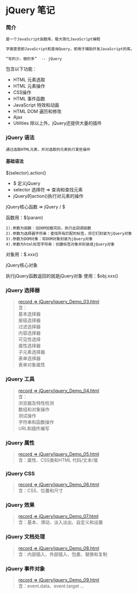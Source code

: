# jQuery 笔记

### 简介
    是一个JavaScript函数库，极大简化JavaScript编程

    字面意思即JavaScript和查询Query，即用于辅助开发JavaScript的库。

    “写的少，做的多”  -- jQuery


包含以下功能：
+ HTML 元素选取
+ HTML 元素操作
+ CSS操作
+ HTML 事件函数
+ JavaScript 特效和动画
+ HTML DOM 遍历和修改
+ Ajax
+ Utilities
除以上外，jQuery还提供大量的插件

### jQuery 语法
    通过选取HTML元素，并对选取的元素执行某些操作

#### 基础语法 
$(selector).action()
+ $ 定义jQuery
+ selector 选择符 => 查询和查找元素
+ jQuery的action()执行对元素的操作

jQuery核心函数  => jQuery / $

函数用：$(param)
    
    1).参数为函数：当DOM加载完后，执行此回调函数
    2).参数为选择器字符串：查找所有匹配的标签，将它们封装为jQuery对象
    3).参数为DOM对象：将DOM对象封装为jQuery对象
    4).参数为html标签字符串：创建标签对象并封装成jQuery对象

对象用：$.xxx()

jQuery核心对象

执行jQuery函数返回的就是jQuery对象
使用：$obj.xxx()

### jQuery 选择器
> [record => jQuery/jquery_Demo_03.html](jquery_Demo_03.html)  
   含：     
>         基本选择器   
          层级选择器   
          过滤选择器   
          内容选择器      
          可见性选择   
          属性选择器   
          子元素选择器   
          表单选择器  
          表单对象属性

### jQuery 工具
> [record => jQuery/jquery_Demo_04.html](jquery_Demo_04.html)   
> 含：  
>    浏览器及特性检测   
>    数组和对象操作  
>    测试操作   
>    字符串和函数操作  
>    URL和插件编写

### jQuery 属性
> [record => jQuery/jquery_Demo_05.html](jquery_Demo_05.html)  
    含：属性、CSS类和HTML 代码/文本/值

### jQuery CSS 
> [record => jQuery/jquery_Demo_06.html](jquery_Demo_06.html)  
    含：CSS、位置和尺寸

### jQuery 效果
> [record => jQuery/jquery_Demo_07.html](jquery_Demo_07.html)   
    含：基本、滑动、淡入淡出、自定义和设置

### jQuery 文档处理
> [record => jQuery/jquery_Demo_08.html](jquery_Demo_08.html)  
含：内部插入、外部插入、包裹、替换和复制

### jQuery 事件对象
> [record => jQuery/jquery_Demo_09.html](jquery_Demo_09.html)  
> 含：event.data、event.target ...
